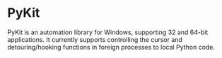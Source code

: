 PyKit
=====

PyKit is an automation library for Windows, supporting 32 and 64-bit applications. It currently supports controlling the cursor and detouring/hooking functions in foreign processes to local Python code.
